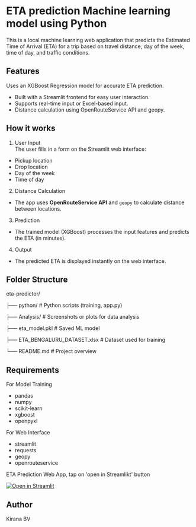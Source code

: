 # ETA prediction Machine learning model using Python 

This is a local machine learning web application that predicts the Estimated Time of Arrival (ETA) for a trip based on travel distance, day of the week, time of day, and traffic conditions. 

## Features
Uses an XGBoost Regression model for accurate ETA prediction.
- Built with a Streamlit frontend for easy user interaction.
- Supports real-time input or Excel-based input.
- Distance calculation using OpenRouteService API and geopy.


## How it works
1. User Input  
The user fills in a form on the Streamlit web interface:
- Pickup location  
- Drop location  
- Day of the week  
- Time of day  

2. Distance Calculation  
- The app uses **OpenRouteService API** and `geopy` to calculate distance between locations.

3. Prediction  
- The trained model (XGBoost) processes the input features and predicts the ETA (in minutes).

4. Output  
- The predicted ETA is displayed instantly on the web interface.


## Folder Structure

eta-predictor/

├── python/ # Python scripts (training, app.py)

├── Analysis/ # Screenshots or plots for data analysis

├── eta_model.pkl # Saved ML model

├── ETA_BENGALURU_DATASET.xlsx # Dataset used for training

└── README.md # Project overview

## Requirements
 For Model Training
- pandas 
- numpy 
- scikit-learn  
- xgboost
- openpyxl

For Web Interface
- streamlit
- requests  
- geopy 
- openrouteservice

ETA Prediction Web App,
tap on 'open in Streamlikt' button

[![Open in Streamlit](https://static.streamlit.io/badges/streamlit_badge_black_white.svg)](https://eta-prediction-fnv27adnapkvbjsx6vnnru.streamlit.app/)
  
## Author
Kirana BV
